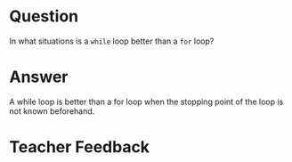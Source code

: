 # Question

In what situations is a `while` loop better than a `for` loop?

# Answer

A while loop is better than a for loop when the stopping point of the loop is not known beforehand.

# Teacher Feedback
